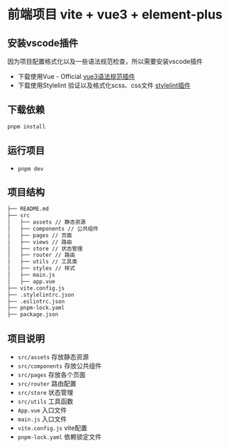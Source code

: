 # 前端项目 vite + vue3 + element-plus

## 安装vscode插件

因为项目配置格式化以及一些语法规范检查，所以需要安装vscode插件

+ 下载使用Vue - Official [vue3语法规范插件](https://marketplace.visualstudio.com/items?itemName=vue.volar)
+ 下载使用Stylelint 验证以及格式化scss、css文件 [stylelint插件](https://marketplace.visualstudio.com/items?itemName=stylelint.vscode-stylelint)

## 下载依赖

```bash
pnpm install 
```

## 运行项目

+ `pnpm dev`

## 项目结构

```bash
├── README.md
├── src
│   ├── assets // 静态资源
│   ├── components // 公共组件
│   ├── pages // 页面
│   ├── views // 路由
│   ├── store // 状态管理
│   ├── router // 路由
│   ├── utils // 工具类
│   ├── styles // 样式
│   ├── main.js
│   ├── app.vue
├── vite.config.js 
├── .stylelintrc.json
├── .eslintrc.json
├── pnpm-lock.yaml
├── package.json
```

## 项目说明

+ `src/assets` 存放静态资源
+ `src/components` 存放公共组件
+ `src/pages` 存放各个页面
+ `src/router` 路由配置
+ `src/store` 状态管理
+ `src/utils` 工具函数
+ `App.vue` 入口文件
+ `main.js` 入口文件
+ `vite.config.js` vite配置
+ `pnpm-lock.yaml` 依赖锁定文件
